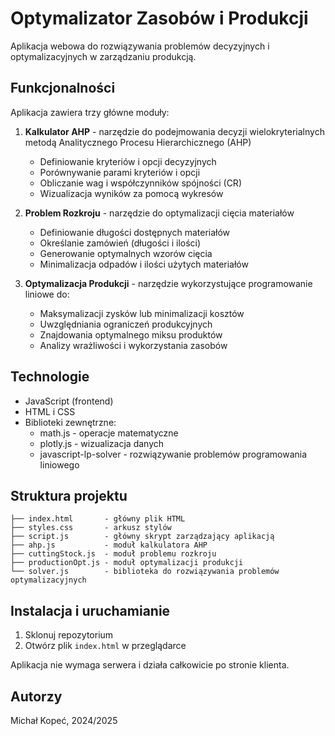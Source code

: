 # Optymalizator Zasobów i Produkcji

Aplikacja webowa do rozwiązywania problemów decyzyjnych i optymalizacyjnych w zarządzaniu produkcją.

## Funkcjonalności

Aplikacja zawiera trzy główne moduły:

1. **Kalkulator AHP** - narzędzie do podejmowania decyzji wielokryterialnych metodą Analitycznego Procesu Hierarchicznego (AHP)
   - Definiowanie kryteriów i opcji decyzyjnych
   - Porównywanie parami kryteriów i opcji
   - Obliczanie wag i współczynników spójności (CR)
   - Wizualizacja wyników za pomocą wykresów

2. **Problem Rozkroju** - narzędzie do optymalizacji cięcia materiałów
   - Definiowanie długości dostępnych materiałów
   - Określanie zamówień (długości i ilości)
   - Generowanie optymalnych wzorów cięcia
   - Minimalizacja odpadów i ilości użytych materiałów

3. **Optymalizacja Produkcji** - narzędzie wykorzystujące programowanie liniowe do:
   - Maksymalizacji zysków lub minimalizacji kosztów
   - Uwzględniania ograniczeń produkcyjnych
   - Znajdowania optymalnego miksu produktów
   - Analizy wrażliwości i wykorzystania zasobów

## Technologie

- JavaScript (frontend)
- HTML i CSS
- Biblioteki zewnętrzne:
  - math.js - operacje matematyczne
  - plotly.js - wizualizacja danych
  - javascript-lp-solver - rozwiązywanie problemów programowania liniowego

## Struktura projektu

```
├── index.html       - główny plik HTML
├── styles.css       - arkusz stylów
├── script.js        - główny skrypt zarządzający aplikacją
├── ahp.js           - moduł kalkulatora AHP
├── cuttingStock.js  - moduł problemu rozkroju
├── productionOpt.js - moduł optymalizacji produkcji
└── solver.js        - biblioteka do rozwiązywania problemów optymalizacyjnych
```

## Instalacja i uruchamianie

1. Sklonuj repozytorium
2. Otwórz plik `index.html` w przeglądarce

Aplikacja nie wymaga serwera i działa całkowicie po stronie klienta.

## Autorzy

Michał Kopeć, 2024/2025 